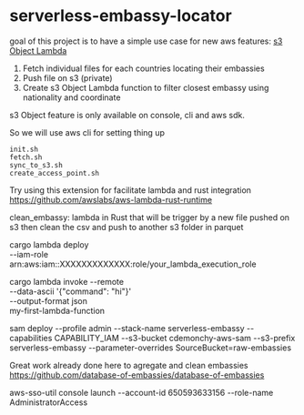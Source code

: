 # serverless-embassy-locator

goal of this project is to have a simple use case for new aws features: [s3 Object Lambda](https://aws.amazon.com/blogs/aws/introducing-amazon-s3-object-lambda-use-your-code-to-process-data-as-it-is-being-retrieved-from-s3/)

1. Fetch individual files for each countries locating their embassies
2. Push file on s3 (private)
3. Create s3 Object Lambda function to filter closest embassy using nationality and coordinate

s3 Object feature is only available on console, cli and aws sdk.

So we will use aws cli for setting thing up

```
init.sh
fetch.sh
sync_to_s3.sh
create_access_point.sh
```

Try using this extension for facilitate lambda and rust integration https://github.com/awslabs/aws-lambda-rust-runtime

clean_embassy: lambda in Rust that will be trigger by a new file pushed on s3 then clean the csv and push to another s3 folder in parquet

cargo lambda deploy \
  --iam-role arn:aws:iam::XXXXXXXXXXXXX:role/your_lambda_execution_role

  cargo lambda invoke --remote \
  --data-ascii '{"command": "hi"}' \
  --output-format json \
  my-first-lambda-function

  sam deploy --profile admin --stack-name serverless-embassy --capabilities CAPABILITY_IAM --s3-bucket cdemonchy-aws-sam --s3-prefix serverless-embassy --parameter-overrides SourceBucket=raw-embassies


Great work already done here to agregate and clean embassies
https://github.com/database-of-embassies/database-of-embassies

aws-sso-util console launch --account-id 650593633156 --role-name AdministratorAccess